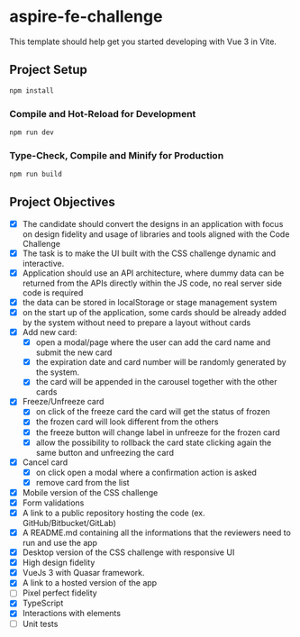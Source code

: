 # aspire-fe-challenge

This template should help get you started developing with Vue 3 in Vite.

## Project Setup

```sh
npm install
```

### Compile and Hot-Reload for Development

```sh
npm run dev
```

### Type-Check, Compile and Minify for Production

```sh
npm run build
```

## Project Objectives
- [x] The candidate should convert the designs in an application with focus on design fidelity and usage of libraries and tools aligned with the Code
Challenge
- [x] The task is to make the UI built with the CSS challenge dynamic and interactive.
- [x] Application should use an API architecture, where dummy data can be returned from the APIs directly within the JS code, no real server
side code is required
- [x] the data can be stored in localStorage or stage management system
- [x] on the start up of the application, some cards should be already added by the system without need to prepare a layout without cards
- [x] Add new card:
    - [x] open a modal/page where the user can add the card name and submit the new card
    - [x] the expiration date and card number will be randomly generated by the system.
    - [x] the card will be appended in the carousel together with the other cards
- [x] Freeze/Unfreeze card
    - [x] on click of the freeze card the card will get the status of frozen
    - [x] the frozen card will look different from the others
    - [x] the freeze button will change label in unfreeze for the frozen card
    - [x] allow the possibility to rollback the card state clicking again the same button and unfreezing the card
- [x] Cancel card
    - [x] on click open a modal where a confirmation action is asked
    - [x] remove card from the list
- [x] Mobile version of the CSS challenge
- [x] Form validations
- [x] A link to a public repository hosting the code (ex. GitHub/Bitbucket/GitLab)
- [x] A README.md containing all the informations that the reviewers need to run and use the app
- [x] Desktop version of the CSS challenge with responsive UI
- [x] High design fidelity
- [x] VueJs 3 with Quasar framework.
- [x] A link to a hosted version of the app
- [ ] Pixel perfect fidelity
- [x] TypeScript
- [x] Interactions with elements
- [ ] Unit tests

